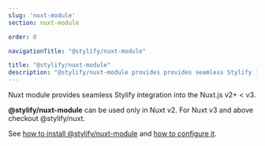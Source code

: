 ```yaml
---
slug: 'nuxt-module'
section: nuxt-module

order: 0

navigationTitle: "@stylify/nuxt-module"

title: "@stylify/nuxt-module"
description: "@stylify/nuxt-module provides provides seamless Stylify integration into the Nuxt.js."
---
```



Nuxt module provides seamless Stylify integration into the Nuxt.js v2+ < v3.

<note>
	<strong>@stylify/nuxt-module</strong> can be used only in Nuxt v2. For Nuxt v3 and above checkout <nuxt-link to="/docs/nuxt">@stylify/nuxt</nuxt-link>.
</note>

See [how to install @stylify/nuxt-module](/docs/nuxt-module/installation-and-usage) and [how to configure it](/docs/nuxt-module/configuration).

